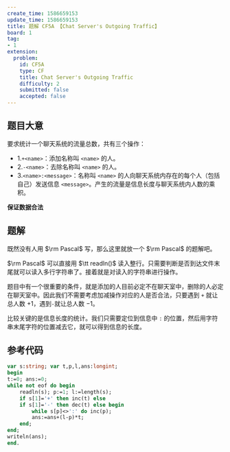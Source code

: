 ```yaml
---
create_time: 1586659153
update_time: 1586659153
title: 题解 CF5A 【Chat Server's Outgoing Traffic】
board: 1
tag:
- 1
extension:
  problem:
    id: CF5A
    type: CF
    title: Chat Server's Outgoing Traffic
    difficulty: 2
    submitted: false
    accepted: false
---
```


## 题目大意

要求统计一个聊天系统的流量总数，共有三个操作：

- $1.$`+<name>`：添加名称叫 `<name>` 的人。
- $2.$`-<name>`：去除名称叫 `<name>` 的人。
- $3.$`<name>:<message>`：名称叫 `<name>` 的人向聊天系统内存在的每个人（包括自己）发送信息 `<message>`。产生的流量是信息长度与聊天系统内人数的乘积。

**保证数据合法**

## 题解

既然没有人用 $\rm Pascal$ 写，那么这里就放一个 $\rm Pascal$ 的题解吧。

$\rm Pascal$ 可以直接用 $\tt readln()$ 读入整行。只需要判断是否到达文件末尾就可以读入多行字符串了。接着就是对读入的字符串进行操作。

题目中有一个很重要的条件，就是添加的人目前必定不在聊天室中，删除的人必定在聊天室中。因此我们不需要考虑加减操作对应的人是否合法，只要遇到 `+` 就让总人数 $+1$，遇到`-`就让总人数 $-1$。

比较关键的是信息长度的统计。我们只需要定位到信息中 `:` 的位置，然后用字符串末尾字符的位置减去它，就可以得到信息的长度。

## 参考代码

```pascal
var s:string; var t,p,l,ans:longint;
begin
t:=0; ans:=0;
while not eof do begin
    readln(s); p:=1; l:=length(s);
    if s[1]='+' then inc(t) else
    if s[1]='-' then dec(t) else begin
        while s[p]<>':' do inc(p);
        ans:=ans+(l-p)*t;
    end;
end;
writeln(ans);
end.
```
